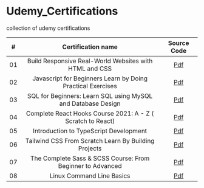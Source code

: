 # Udemy_Certifications
collection of udemy certifications

|  #  |            Certification name             | Source Code |
| :-: | :----------------------------: | :-------: |
| 01  |     Build Responsive Real-World Websites with HTML and CSS     | [Pdf](./html-css-js-cert.pdf.pdf) |  
| 02  |     Javascript for Beginners Learn by Doing Practical Exercises     | [Pdf](./js-basic.pdf) |
| 03  |     SQL for Beginners: Learn SQL using MySQL and Database Design     | [Pdf](./mysql-basic.pdf)  |
| 04  |     Complete React Hooks Course 2021: A - Z ( Scratch to React)    | [Pdf](./react-hooks.pdf)  |
| 05  |     Introduction to TypeScript Development     | [Pdf](./typeScript.pdf)  |
| 06  |     Tailwind CSS From Scratch Learn By Building Projects     | [Pdf](./tailwind.pdf)  |
| 07  |     The Complete Sass & SCSS Course: From Beginner to Advanced    | [Pdf](./sass-cert.pdf)  |
| 08  |     Linux Command Line Basics     | [Pdf](./linux-basic-cert.pdf)  |
